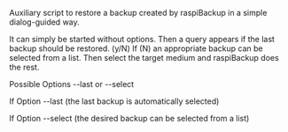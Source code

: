 Auxiliary script to restore a backup created by raspiBackup in a simple dialog-guided way.

It can simply be started without options.
Then a query appears if the last backup should be restored. (y/N)
If (N) an appropriate backup can be selected from a list. 
Then select the target medium and raspiBackup does the rest.

Possible Options --last or --select

If Option --last (the last backup is automatically selected)

If Option --select  (the desired backup can be selected from a list)
